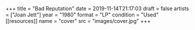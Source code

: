 +++
title = "Bad Reputation"
date = 2019-11-14T21:17:03
draft = false
artists = ["Joan Jett"]
year = "1980"
format = "LP"
condition = "Used"
[[resources]]
  name = "cover"
  src = "images/cover.jpg"
+++
